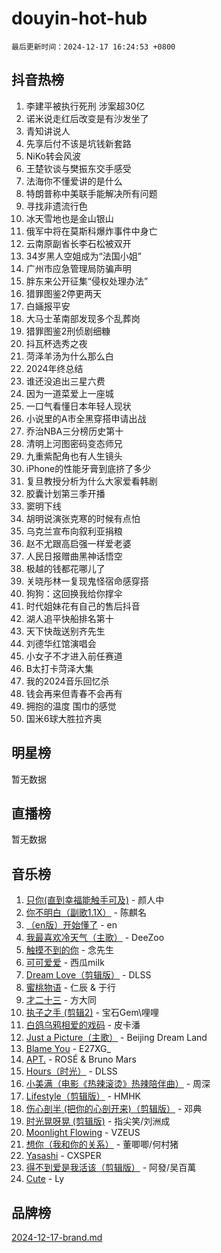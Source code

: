 # douyin-hot-hub

`最后更新时间：2024-12-17 16:24:53 +0800`

## 抖音热榜

1. 李建平被执行死刑 涉案超30亿
1. 诺米说走红后改变是有沙发坐了
1. 青知讲说人
1. 先享后付不该是坑钱新套路
1. NiKo转会风波
1. 王楚钦谈与樊振东交手感受
1. 法海你不懂爱讲的是什么
1. 特朗普称中美联手能解决所有问题
1. 寻找非遗流行色
1. 冰天雪地也是金山银山
1. 俄军中将在莫斯科爆炸事件中身亡
1. 云南原副省长李石松被双开
1. 34岁黑人空姐成为“法国小姐”
1. 广州市应急管理局防骗声明
1. 胖东来公开征集“侵权处理办法”
1. 猎罪图鉴2停更两天
1. 白婳报平安
1. 大马士革南部发现多个乱葬岗
1. 猎罪图鉴2刑侦剧细糠
1. 抖瓦杯选秀之夜
1. 菏泽羊汤为什么那么白
1. 2024年终总结
1. 谁还没追出三星六费
1. 因为一道菜爱上一座城
1. 一口气看懂日本年轻人现状
1. 小说里的A市全黑穿搭申请出战
1. 乔治NBA三分榜历史第十
1. 清明上河图密码变态师兄
1. 九重紫配角也有人生镜头
1. iPhone的性能牙膏到底挤了多少
1. 复旦教授分析为什么大家爱看韩剧
1. 胶囊计划第三季开播
1. 窦明下线
1. 胡明说演张克寒的时候有点怕
1. 乌克兰宣布向叙利亚捐粮
1. 赵不尤跟高启强一样爱老婆
1. 人民日报赠曲黑神话悟空
1. 极越的钱都花哪儿了
1. 关晓彤林一复现鬼怪宿命感穿搭
1. 狗狗：这回换我给你撑伞
1. 时代姐妹花有自己的售后抖音
1. 湖人追平快船排名第十
1. 天下快哉送别齐先生
1. 刘德华红馆演唱会
1. 小女子不才进入前任赛道
1. B太打卡菏泽大集
1. 我的2024音乐回忆杀
1. 钱会再来但青春不会再有
1. 拥抱的温度 围巾的感觉
1. 国米6球大胜拉齐奥

## 明星榜

暂无数据

## 直播榜

暂无数据

## 音乐榜

1. [只你(直到幸福能触手可及)](https://sf5-hl-cdn-tos.douyinstatic.com/obj/tos-cn-ve-2774/o0lBkRDzFTeaVSUz3ZZSCBVtZ5DIMQGfgmEAuE) - 颜人中
1. [你不明白（副歌1.1X）](https://sf5-hl-cdn-tos.douyinstatic.com/obj/tos-cn-ve-2774/o4LBQK7fIoonFBCeIzPNZvHDgEDtQ2ErnrKvM1) - 陈麒名
1. [（en版）开始懂了](https://sf6-cdn-tos.douyinstatic.com/obj/tos-cn-ve-2774/ow9G4MKH32zBIDHGvNiTAimWsAJB5QxhCIfIME) - en
1. [我最喜欢冷天气（主歌）](https://sf5-hl-cdn-tos.douyinstatic.com/obj/tos-cn-ve-2774/ogd10efzCApmGsmwZRmIKrEMfCZLg7MycZu3ew) - DeeZoo
1. [触摸不到的你](https://sf6-cdn-tos.douyinstatic.com/obj/tos-cn-ve-2774/oUBR0G6KDYpIwoshClFdQfZDNBfTnrBQE7gXtN) - 念先生
1. [可可爱爱](https://sf5-hl-cdn-tos.douyinstatic.com/obj/tos-cn-ve-2774/0deb1e75aea643b9927ba26aaafa29dd) - 西瓜milk
1. [Dream Love（剪辑版）](https://sf3-cdn-tos.douyinstatic.com/obj/tos-cn-ve-2774/oUn3DKyIgBFIsCFZmAMM8qSJyMtlgLfoPqyDEe) - DLSS
1. [蜜桃物语](https://sf5-hl-cdn-tos.douyinstatic.com/obj/tos-cn-ve-2774/oIhOSCZtIACtYU4XQkngiW9kCBfVD1Fz9IYeqL) - 仁辰 & 于行
1. [才二十三](https://sf3-cdn-tos.douyinstatic.com/obj/tos-cn-ve-2774/okABdOmMEBYDDBvkgYQ5JfEqFtCZvQxf4aRjDI) - 方大同
1. [执子之手 (剪辑2)](https://sf5-hl-cdn-tos.douyinstatic.com/obj/tos-cn-ve-2774/oUoZLQjCc31XzqsBnBQUNgeKtYPBcgbFDwtfcu) - 宝石Gem\哩哩
1. [白鸽乌鸦相爱的戏码](https://sf5-hl-cdn-tos.douyinstatic.com/obj/tos-cn-ve-2774/oMVVEf6eDAOmFtNtCsEqKpIorBDM8Nkg6TZRqC) - 皮卡潘
1. [Just a Picture（主歌）](https://sf6-cdn-tos.douyinstatic.com/obj/tos-cn-ve-2774/oc0usFBZCDnAGbtQig7oCaDsQfCYjcAEfWYQkF) - Beijing Dream Land
1. [Blame You](https://sf5-hl-cdn-tos.douyinstatic.com/obj/tos-cn-ve-2774/oAceIDVL0BC2DJC0Qwi8AZnQAtBgZBbMMpfdzi) - E27XG_
1. [APT.](https://sf5-hl-cdn-tos.douyinstatic.com/obj/tos-cn-ve-2774/ooHxBnfDQIxBZontIlGfpTy5PBxCgEccFO1OMg) - ROSÉ & Bruno Mars
1. [Hours（时光）](https://sf5-hl-cdn-tos.douyinstatic.com/obj/tos-cn-ve-2774/oES9g0DgeYmDFDVCLNfBZZsnLvGF4utxCEAm1Q) - DLSS
1. [小美满（电影《热辣滚烫》热辣陪伴曲）](https://sf5-hl-cdn-tos.douyinstatic.com/obj/tos-cn-ve-2774/o0GAn2lSgfZIDUgtevCGDQYnFg4CwnrBaxbTZL) - 周深
1. [Lifestyle（剪辑版）](https://sf5-hl-cdn-tos.douyinstatic.com/obj/tos-cn-ve-2774/owfqGgjwG3V5lCLaAIezFMeg3LtuKNBaZKgzPV) - HMHK
1. [伤心剖半 (把你的心剖开来)（剪辑版）](https://sf5-hl-cdn-tos.douyinstatic.com/obj/tos-cn-ve-2774/oE3a4kLafIGYPYIFXlEAefIrO0MvzyEDgbuTmC) - 邓典
1. [时光晃呀晃 (剪辑版)](https://sf3-cdn-tos.douyinstatic.com/obj/tos-cn-ve-2774/o8ACeQem3gwI1x3GIYGAfKG0LJebKFRJDwRwyW) - 指尖笑/刘洲成
1. [Moonlight Flowing](https://sf5-hl-cdn-tos.douyinstatic.com/obj/tos-cn-ve-2774/oopZsCtRnQgOhEYmv9FfBBgwmeaQmWQQZED9tN) - VZEUS
1. [想你（我和你的关系）](https://sf5-hl-cdn-tos.douyinstatic.com/obj/tos-cn-ve-2774/o8QxhcOBDYYX0zqKCjFVQXZ3RBffnRBQEogitG) - 董唧唧/何村猪
1. [Yasashi](https://sf5-hl-cdn-tos.douyinstatic.com/obj/tos-cn-ve-2774/oEIqAlutRBGQZgZf2VMCuFEBmaD2bgJG6fCQaQ) - CXSPER
1. [得不到爱是我活该（剪辑版）](https://sf5-hl-cdn-tos.douyinstatic.com/obj/tos-cn-ve-2774/os0cIhiBc3fAa9kPjzM5WTrMggiK3sBnZDAwpQ) - 阿發/吴百萬
1. [Cute](https://sf5-hl-cdn-tos.douyinstatic.com/obj/tos-cn-ve-2774/o4IbIzHWKAAB4wsS5qMBRiiAlEBGTpQRNfFvuo) - Ly

## 品牌榜

[2024-12-17-brand.md](2024-12-17-brand.md)
